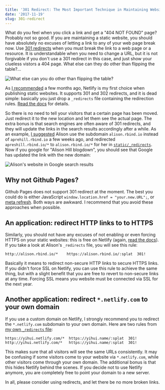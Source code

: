 ```yaml
---
title: '301 Redirect: The Most Important Technique in Maintaining Websites'
date: '2017-11-19'
slug: 301-redirect
---
```


What do you feel when you click a link and get a "404 NOT FOUND" page? Probably not so good. If you are maintaining a static website, you should have absolutely no excuses of letting a link to any of your web page break now. Use [301 redirects](https://en.wikipedia.org/wiki/HTTP_301) when you must break the link to a web page or a resource. It is understandable when you need to change a URL, but it is not forgivable if you don't use a 301 redirect in this case, and just show your clueless vistors a 404 page. What else can they do other than flipping the table?...

![What else can you do other than flipping the table?](https://slides.yihui.name/gif/flip-table.jpg)

As [I recommended](/en/2017/06/netlify-instead-of-github-pages/) a few months ago, Netlify is my first choice when publishing static websites. It supports 301 and 302 redirects, and it is dead simple: basically you just drop a `_redirects` file containing the redirection rules. [Read the docs](https://www.netlify.com/docs/redirects/) for details.

So there is no need to tell your visitors that a certain page has been moved. Just redirect it to the new location and let them see the actual page. The extra bonus is that search engines are often aware of 301 redirects, and they will update the links in the search results accordingly after a while. As an example, [I suggested](https://github.com/rbind/apreshill/pull/1) Alison use the subdomain `alison.rbind.io` instead of `aprehill.rbind.io` a few weeks ago, and redirected `apreshill.rbind.io/*` to `alison.rbind.io/*` for her in [`static/_redirects`](https://github.com/rbind/apreshill/blob/master/static/_redirects). Now if you google for "Alison Hill blogdown", you should see that Google has updated the link with the new domain:

![Alison's website in Google search results](https://db.yihui.name/images/google-alison.png#border)

## Why not Github Pages?

Github Pages does not support 301 redirect at the moment. The best you could do is either JavaScript `window.location.href = "your.new.URL";`, or [meta refresh](https://en.wikipedia.org/wiki/Meta_refresh). Both ways are awkward. I recommend that you avoid these approaches when possible.

## An application: redirect HTTP links to to HTTPS

Similarly, you should not have any excuses of not enabling or even forcing HTTPS on your static websites: this is free on Netlify (again, [read the docs](https://www.netlify.com/docs/ssl/)). If you take a look at Alison's `_redirects` file, you will see this rule:

```
http://alison.rbind.io/*    https://alison.rbind.io/:splat  301!
```

Basically it means to redirect non-secure HTTP links to secure HTTPS links. If you didn't force SSL on Netlify, you can use this rule to achieve the same thing, but with a slight benefit that you are free to revert to non-secure links at any time. Forcing SSL means you website must be connected via SSL for the next year.

## Another application: redirect `*.netlify.com` to your own domain

If you use a custom domain on Netlify, I strongly recommend you to redirect the `*.netlify.com` subdomain to your own domain. Here are two rules from [my own `_redirects` file](https://github.com/rbind/yihui/blob/master/static/_redirects):

```
https://yihui.netlify.com/*  https://yihui.name/:splat  301!
http://yihui.netlify.com/*   https://yihui.name/:splat  301!
```

This makes sure that all visitors will see the same URLs consistently. It may be confusing if some visitors come to your website via `*.netlify.com`, while other visitors come through your own domain. The additional bonus is that this hides Netlify behind the scenes. If you decide not to use Netlify anymore, you are completely free to point your domain to a new server.

In all, please consider using redirects, and let there be no more broken links.
